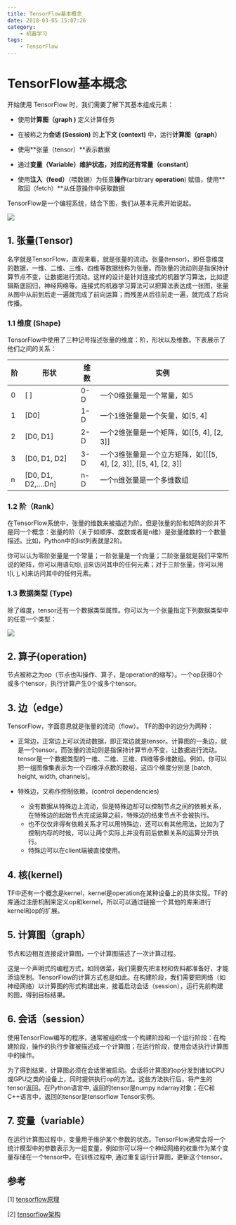 ```yaml
---
title: TensorFlow基本概念
date: 2018-03-05 15:07:26
category:
    - 机器学习
tags: 
    - TensorFlow
---
```

# TensorFlow基本概念

开始使用 TensorFlow 时，我们需要了解下其基本组成元素：

<!--nore-->

- 使用**计算图（graph )** 定义计算任务

- 在被称之为**会话 (Session)** 的**上下文 (context)** 中，运行**计算图（graph）**

- 使用**张量（tensor）**表示数据

- 通过**变量（Variable）**维护状态，对应的还有**常量（constant）**

- 使用**注入（feed）**（喂数据）为任意**操作**(arbitrary **operation**) 赋值，使用**取回（fetch）**从任意操作中获取数据

TensorFlow是一个编程系统，结合下图，我们从基本元素开始说起。

![](TensorFlow基本概念\1.gif)

## 1. 张量(Tensor)

名字就是TensorFlow，直观来看，就是张量的流动。张量(tensor)，即任意维度的数据，一维、二维、三维、四维等数据统称为张量。而张量的流动则是指保持计算节点不变，让数据进行流动。这样的设计是针对连接式的机器学习算法，比如逻辑斯底回归，神经网络等。连接式的机器学习算法可以把算法表达成一张图，张量从图中从前到后走一遍就完成了前向运算；而残差从后往前走一遍，就完成了后向传播。

### 1.1 维度 (Shape)

TensorFlow中使用了三种记号描述张量的维度：阶，形状以及维数。下表展示了他们之间的关系：

阶 | 形状 | 维数 | 实例
 -|-|-|-
0 | [ ] | 0-D | 一个0维张量是一个常量，如5
1 | [D0] | 1-D | 一个1维张量是一个矢量，如[5, 4]
2 | [D0, D1] | 2-D | 一个2维张量是一个矩阵，如[[5, 4], [2, 3]]
3 | [D0, D1, D2] | 3-D | 一个3维张量是一个立方矩阵，如[[[5, 4], [2, 3]], [[5, 4], [2, 3]]
n | [D0, D1, D2,….Dn] | n-D | 一个n维张量是一个多维数组

### 1.2 阶（Rank）

在TensorFlow系统中，张量的维数来被描述为阶。但是张量的阶和矩阵的阶并不是同一个概念：张量的阶（关于如顺序、度数或者是n维）是张量维数的一个数量描述。比如，Python中的list列表就是2阶。

你可以认为零阶张量是一个常量；一阶张量是一个向量；二阶张量就是我们平常所说的矩阵，你可以用语句t[i, j]来访问其中的任何元素；对于三阶张量，你可以用t[i, j, k]来访问其中的任何元素。

### 1.3 数据类型 (Type)

除了维度，tensor还有一个数据类型属性。你可以为一个张量指定下列数据类型中的任意一个类型：

![](TensorFlow基本概念\2.png)

## 2. 算子(operation)

节点被称之为op（节点也叫操作、算子，是operation的缩写）。一个op获得0个或多个tensor，执行计算产生0个或多个tensor。

## 3. 边（edge）

TensorFlow，字面意思就是张量的流动（flow）。
TF的图中的边分为两种：

* 正常边，正常边上可以流动数据，即正常边就是tensor。计算图的一条边，就是一个tensor。而张量的流动则是指保持计算节点不变，让数据进行流动。tensor是一个数据类型的一维、二维、三维、四维等多维数组。例如，你可以把一组图像集表示为一个四维浮点数的数组，这四个维度分别是 [batch, height, width, channels]。

* 特殊边，又称作控制依赖，(control dependencies)
  * 没有数据从特殊边上流动，但是特殊边却可以控制节点之间的依赖关系，在特殊边的起始节点完成运算之前，特殊边的结束节点不会被执行。
  * 也不仅仅非得有依赖关系才可以用特殊边，还可以有其他用法，比如为了控制内存的时候，可以让两个实际上并没有前后依赖关系的运算分开执行。
  * 特殊边可以在client端被直接使用。

## 4. 核(kernel)

TF中还有一个概念是kernel，kernel是operation在某种设备上的具体实现。TF的库通过注册机制来定义op和kernel，所以可以通过链接一个其他的库来进行kernel和op的扩展。

## 5. 计算图（graph）

节点和边相互连接成计算图，一个计算图描述了一次计算过程。

这是一个声明式的编程方式，如同做菜，我们需要先把主材和佐料都准备好，才能添油烹制。TensorFlow的计算方式也是如此。在构建阶段，我们需要把网络（如神经网络）以计算图的形式构建出来，接着启动会话（session），运行先前构建的图，得到目标结果。

## 6. 会话（session）

使用TensorFlow编写的程序，通常被组织成一个构建阶段和一个运行阶段：在构建阶段，操作的执行步骤被描述成一个计算图；在运行阶段，使用会话执行计算图中的操作。

为了得到结果，计算图必须在会话里被启动。会话将计算图的op分发到诸如CPU或GPU之类的设备上，同时提供执行op的方法。这些方法执行后，将产生的tensor返回。在Python语言中, 返回的tensor是numpy ndarray对象；在C和C++语言中，返回的tensor是tensorflow Tensor实例。

## 7. 变量（variable）

在运行计算图过程中，变量用于维护某个参数的状态。TensorFlow通常会将一个统计模型中的参数表示为一组变量，例如你可以将一个神经网络的权重作为某个变量存储在一个tensor中。在训练过程中, 通过重复运行计算图，更新这个tensor。

## 参考

[1] [tensorflow原理](http://blog.csdn.net/weixin_30014549/article/details/52529036)

[2] [tensorflow架构](http://blog.csdn.net/stdcoutzyx/article/details/51645396)